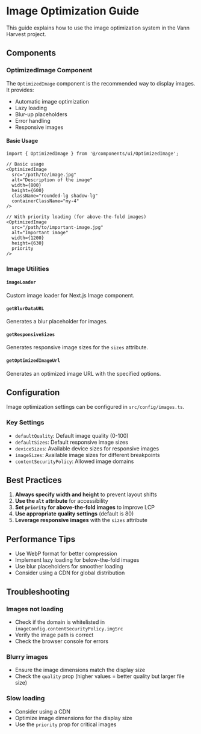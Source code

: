 # Image Optimization Guide

This guide explains how to use the image optimization system in the Vann Harvest project.

## Components

### OptimizedImage Component

The `OptimizedImage` component is the recommended way to display images. It provides:
- Automatic image optimization
- Lazy loading
- Blur-up placeholders
- Error handling
- Responsive images

#### Basic Usage

```tsx
import { OptimizedImage } from '@/components/ui/OptimizedImage';

// Basic usage
<OptimizedImage
  src="/path/to/image.jpg"
  alt="Description of the image"
  width={800}
  height={600}
  className="rounded-lg shadow-lg"
  containerClassName="my-4"
/>

// With priority loading (for above-the-fold images)
<OptimizedImage
  src="/path/to/important-image.jpg"
  alt="Important image"
  width={1200}
  height={630}
  priority
/>
```

### Image Utilities

#### `imageLoader`
Custom image loader for Next.js Image component.

#### `getBlurDataURL`
Generates a blur placeholder for images.

#### `getResponsiveSizes`
Generates responsive image sizes for the `sizes` attribute.

#### `getOptimizedImageUrl`
Generates an optimized image URL with the specified options.

## Configuration

Image optimization settings can be configured in `src/config/images.ts`.

### Key Settings

- `defaultQuality`: Default image quality (0-100)
- `defaultSizes`: Default responsive image sizes
- `deviceSizes`: Available device sizes for responsive images
- `imageSizes`: Available image sizes for different breakpoints
- `contentSecurityPolicy`: Allowed image domains

## Best Practices

1. **Always specify width and height** to prevent layout shifts
2. **Use the `alt` attribute** for accessibility
3. **Set `priority` for above-the-fold images** to improve LCP
4. **Use appropriate quality settings** (default is 80)
5. **Leverage responsive images** with the `sizes` attribute

## Performance Tips

- Use WebP format for better compression
- Implement lazy loading for below-the-fold images
- Use blur placeholders for smoother loading
- Consider using a CDN for global distribution

## Troubleshooting

### Images not loading
- Check if the domain is whitelisted in `imageConfig.contentSecurityPolicy.imgSrc`
- Verify the image path is correct
- Check the browser console for errors

### Blurry images
- Ensure the image dimensions match the display size
- Check the `quality` prop (higher values = better quality but larger file size)

### Slow loading
- Consider using a CDN
- Optimize image dimensions for the display size
- Use the `priority` prop for critical images
